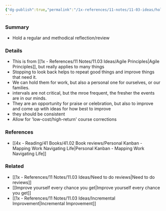 ```yaml
---
{"dg-publish":true,"permalink":"/1x-references/11-notes/11-03-ideas/hold-regular-retrospectives/","title":"Hold regular retrospectives","created":"2023-01-08T08:44:29.000+03:00","updated":"2024-02-14T20:18:30.785+03:00"}
---
```



### Summary
- Hold a regular and methodical reflection/review

### Details
- This is from [[1x - References/11 Notes/11.03 Ideas/Agile Principles\|Agile Principles]], but really applies to many things
- Stopping to look back helps to repeat good things and improve things that need it.
- We can hold them for work, but also a personal one for ourselves, or our families.
- intervals are not critical, but the mroe frequent, the fresher the events are in our minds.
- They are an opportunity for praise or celebration, but also to improve and come up wtih ideas for how best to improve
- they should be consistent
- Allow for 'low-cost/high-return' course corrections

### References
- [[4x - Reading/41 Books/41.02 Book reviews/Personal Kanban - Mapping Work Navigating Life\|Personal Kanban - Mapping Work Navigating Life]]

### Related
- [[1x - References/11 Notes/11.03 Ideas/Need to do reviews\|Need to do reviews]]
- [[Improve yourself every chance you get\|Improve yourself every chance you get]]
- [[1x - References/11 Notes/11.03 Ideas/Incremental Improvement\|Incremental Improvement]]
